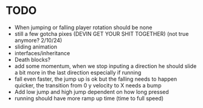 # TODO

- When jumping or falling player rotation should be none
- still a few gotcha pixes (DEVIN GET YOUR SHIT TOGETHER) (not true anymore? 2/10/24)
- sliding animation
- interfaces/inheritance
- Death blocks?
- add some momentum, when we stop inputing a direction he should slide a bit more in the
  last direction especially if running
- fall even faster, the jump up is ok but the falling needs to happen quicker,
  the transition from 0 y velocity to X needs a bump
- Add low jump and high jump dependent on how long pressed
- running should have more ramp up time (time to full speed)
